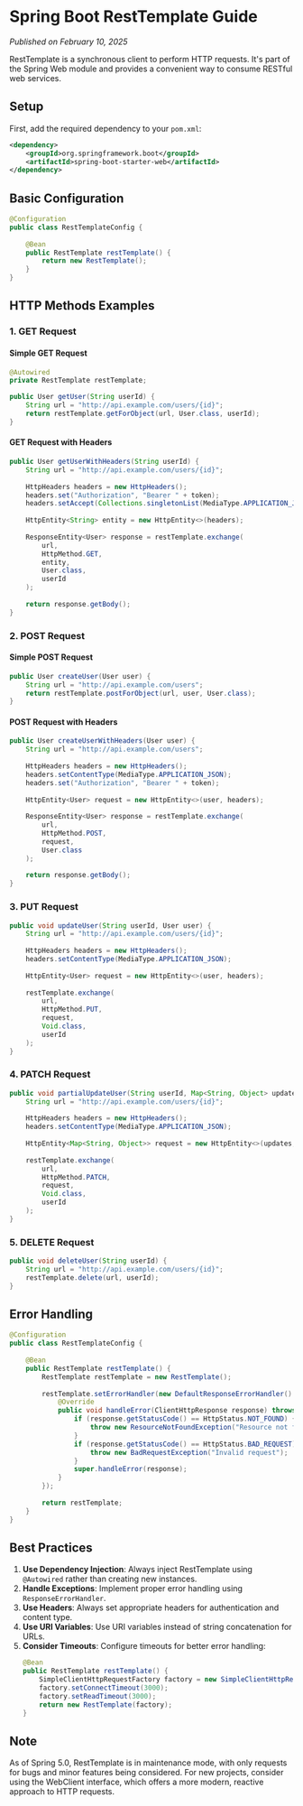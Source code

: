# Spring Boot RestTemplate Guide

*Published on February 10, 2025*

RestTemplate is a synchronous client to perform HTTP requests. It's part of the Spring Web module and provides a convenient way to consume RESTful web services.

## Setup

First, add the required dependency to your `pom.xml`:

```xml
<dependency>
    <groupId>org.springframework.boot</groupId>
    <artifactId>spring-boot-starter-web</artifactId>
</dependency>
```

## Basic Configuration

```java
@Configuration
public class RestTemplateConfig {
    
    @Bean
    public RestTemplate restTemplate() {
        return new RestTemplate();
    }
}
```

## HTTP Methods Examples

### 1. GET Request

#### Simple GET Request
```java
@Autowired
private RestTemplate restTemplate;

public User getUser(String userId) {
    String url = "http://api.example.com/users/{id}";
    return restTemplate.getForObject(url, User.class, userId);
}
```

#### GET Request with Headers
```java
public User getUserWithHeaders(String userId) {
    String url = "http://api.example.com/users/{id}";
    
    HttpHeaders headers = new HttpHeaders();
    headers.set("Authorization", "Bearer " + token);
    headers.setAccept(Collections.singletonList(MediaType.APPLICATION_JSON));
    
    HttpEntity<String> entity = new HttpEntity<>(headers);
    
    ResponseEntity<User> response = restTemplate.exchange(
        url,
        HttpMethod.GET,
        entity,
        User.class,
        userId
    );
    
    return response.getBody();
}
```

### 2. POST Request

#### Simple POST Request
```java
public User createUser(User user) {
    String url = "http://api.example.com/users";
    return restTemplate.postForObject(url, user, User.class);
}
```

#### POST Request with Headers
```java
public User createUserWithHeaders(User user) {
    String url = "http://api.example.com/users";
    
    HttpHeaders headers = new HttpHeaders();
    headers.setContentType(MediaType.APPLICATION_JSON);
    headers.set("Authorization", "Bearer " + token);
    
    HttpEntity<User> request = new HttpEntity<>(user, headers);
    
    ResponseEntity<User> response = restTemplate.exchange(
        url,
        HttpMethod.POST,
        request,
        User.class
    );
    
    return response.getBody();
}
```

### 3. PUT Request

```java
public void updateUser(String userId, User user) {
    String url = "http://api.example.com/users/{id}";
    
    HttpHeaders headers = new HttpHeaders();
    headers.setContentType(MediaType.APPLICATION_JSON);
    
    HttpEntity<User> request = new HttpEntity<>(user, headers);
    
    restTemplate.exchange(
        url,
        HttpMethod.PUT,
        request,
        Void.class,
        userId
    );
}
```

### 4. PATCH Request

```java
public void partialUpdateUser(String userId, Map<String, Object> updates) {
    String url = "http://api.example.com/users/{id}";
    
    HttpHeaders headers = new HttpHeaders();
    headers.setContentType(MediaType.APPLICATION_JSON);
    
    HttpEntity<Map<String, Object>> request = new HttpEntity<>(updates, headers);
    
    restTemplate.exchange(
        url,
        HttpMethod.PATCH,
        request,
        Void.class,
        userId
    );
}
```

### 5. DELETE Request

```java
public void deleteUser(String userId) {
    String url = "http://api.example.com/users/{id}";
    restTemplate.delete(url, userId);
}
```

## Error Handling

```java
@Configuration
public class RestTemplateConfig {
    
    @Bean
    public RestTemplate restTemplate() {
        RestTemplate restTemplate = new RestTemplate();
        
        restTemplate.setErrorHandler(new DefaultResponseErrorHandler() {
            @Override
            public void handleError(ClientHttpResponse response) throws IOException {
                if (response.getStatusCode() == HttpStatus.NOT_FOUND) {
                    throw new ResourceNotFoundException("Resource not found");
                }
                if (response.getStatusCode() == HttpStatus.BAD_REQUEST) {
                    throw new BadRequestException("Invalid request");
                }
                super.handleError(response);
            }
        });
        
        return restTemplate;
    }
}
```

## Best Practices

1. **Use Dependency Injection**: Always inject RestTemplate using `@Autowired` rather than creating new instances.
2. **Handle Exceptions**: Implement proper error handling using `ResponseErrorHandler`.
3. **Use Headers**: Always set appropriate headers for authentication and content type.
4. **Use URI Variables**: Use URI variables instead of string concatenation for URLs.
5. **Consider Timeouts**: Configure timeouts for better error handling:
   ```java
   @Bean
   public RestTemplate restTemplate() {
       SimpleClientHttpRequestFactory factory = new SimpleClientHttpRequestFactory();
       factory.setConnectTimeout(3000);
       factory.setReadTimeout(3000);
       return new RestTemplate(factory);
   }
   ```

## Note

As of Spring 5.0, RestTemplate is in maintenance mode, with only requests for bugs and minor features being considered. For new projects, consider using the WebClient interface, which offers a more modern, reactive approach to HTTP requests.
